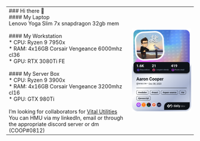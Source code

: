 |  |  |
|---------|-------|
| ### Hi there 👋<br>#### My Laptop <br> Lenovo Yoga Slim 7x snapdragon 32gb mem <br><br>#### My Workstation<br>* CPU: Ryzen 9 7950x<br>* RAM: 4x16GB Corsair Vengeance 6000mhz cl36<br>* GPU: RTX 3080Ti FE<br><br>#### My Server Box<br>* CPU: Ryzen 9 3900x<br>* RAM: 4x16GB Corsair Vengeance 3200mhz cl16<br>* GPU: GTX 980Ti<br><br>I’m looking for collaborators for [Vital Utilities](https://github.com/Vital-Utilities)<br>You can HMU via my linkedIn, email or through the appropriate discord server or dm (COOP#0812) | <a href="https://app.daily.dev/snazzie"><img src="devcard.png" width="400" alt="Aaron Cooper's Dev Card"/></a> |
